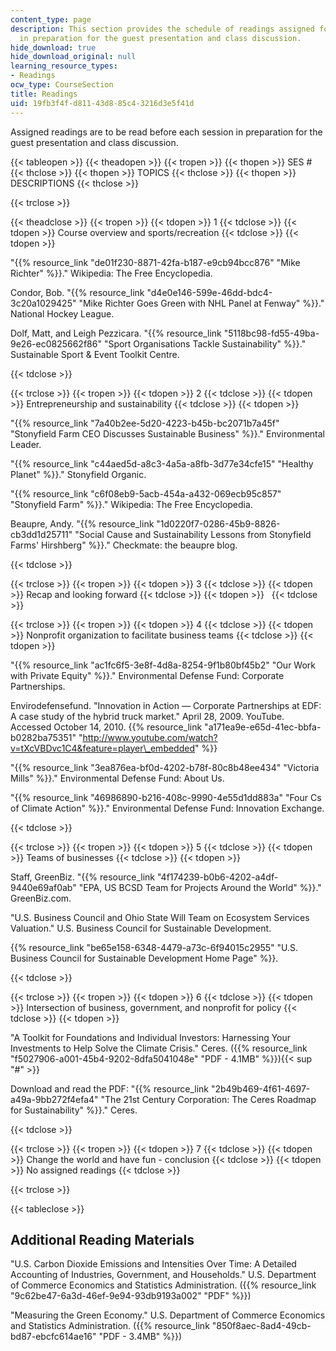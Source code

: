 ```yaml
---
content_type: page
description: This section provides the schedule of readings assigned for each session
  in preparation for the guest presentation and class discussion.
hide_download: true
hide_download_original: null
learning_resource_types:
- Readings
ocw_type: CourseSection
title: Readings
uid: 19fb3f4f-d811-43d8-85c4-3216d3e5f41d
---
```


Assigned readings are to be read before each session in preparation for the guest presentation and class discussion.

{{< tableopen >}}
{{< theadopen >}}
{{< tropen >}}
{{< thopen >}}
SES #
{{< thclose >}}
{{< thopen >}}
TOPICS
{{< thclose >}}
{{< thopen >}}
DESCRIPTIONS
{{< thclose >}}

{{< trclose >}}

{{< theadclose >}}
{{< tropen >}}
{{< tdopen >}}
1
{{< tdclose >}}
{{< tdopen >}}
Course overview and sports/recreation
{{< tdclose >}}
{{< tdopen >}}


"{{% resource_link "de01f230-8871-42fa-b187-e9cb94bcc876" "Mike Richter" %}}." Wikipedia: The Free Encyclopedia.

Condor, Bob. "{{% resource_link "d4e0e146-599e-46dd-bdc4-3c20a1029425" "Mike Richter Goes Green with NHL Panel at Fenway" %}}." National Hockey League.

Dolf, Matt, and Leigh Pezzicara. "{{% resource_link "5118bc98-fd55-49ba-9e26-ec0825662f86" "Sport Organisations Tackle Sustainability" %}}." Sustainable Sport & Event Toolkit Centre.


{{< tdclose >}}

{{< trclose >}}
{{< tropen >}}
{{< tdopen >}}
2
{{< tdclose >}}
{{< tdopen >}}
Entrepreneurship and sustainability
{{< tdclose >}}
{{< tdopen >}}


"{{% resource_link "7a40b2ee-5d20-4223-b45b-bc2071b7a45f" "Stonyfield Farm CEO Discusses Sustainable Business" %}}." Environmental Leader.

"{{% resource_link "c44aed5d-a8c3-4a5a-a8fb-3d77e34cfe15" "Healthy Planet" %}}." Stonyfield Organic.

"{{% resource_link "c6f08eb9-5acb-454a-a432-069ecb95c857" "Stonyfield Farm" %}}." Wikipedia: The Free Encyclopedia.

Beaupre, Andy. "{{% resource_link "1d0220f7-0286-45b9-8826-cb3dd1d25711" "Social Cause and Sustainability Lessons from Stonyfield Farms' Hirshberg" %}}." Checkmate: the beaupre blog.


{{< tdclose >}}

{{< trclose >}}
{{< tropen >}}
{{< tdopen >}}
3
{{< tdclose >}}
{{< tdopen >}}
Recap and looking forward
{{< tdclose >}}
{{< tdopen >}}
 
{{< tdclose >}}

{{< trclose >}}
{{< tropen >}}
{{< tdopen >}}
4
{{< tdclose >}}
{{< tdopen >}}
Nonprofit organization to facilitate business teams
{{< tdclose >}}
{{< tdopen >}}


"{{% resource_link "ac1fc6f5-3e8f-4d8a-8254-9f1b80bf45b2" "Our Work with Private Equity" %}}." Environmental Defense Fund: Corporate Partnerships.

Envirodefensefund. "Innovation in Action — Corporate Partnerships at EDF: A case study of the hybrid truck market." April 28, 2009. YouTube. Accessed October 14, 2010. {{% resource_link "a171ea9e-e65d-41ec-bbfa-b0282ba75351" "http://www.youtube.com/watch?v=tXcVBDvc1C4&feature=player\_embedded" %}}

"{{% resource_link "3ea876ea-bf0d-4202-b78f-80c8b48ee434" "Victoria Mills" %}}." Environmental Defense Fund: About Us.

"{{% resource_link "46986890-b216-408c-9990-4e55d1dd883a" "Four Cs of Climate Action" %}}." Environmental Defense Fund: Innovation Exchange.


{{< tdclose >}}

{{< trclose >}}
{{< tropen >}}
{{< tdopen >}}
5
{{< tdclose >}}
{{< tdopen >}}
Teams of businesses
{{< tdclose >}}
{{< tdopen >}}


Staff, GreenBiz. "{{% resource_link "4f174239-b0b6-4202-a4df-9440e69af0ab" "EPA, US BCSD Team for Projects Around the World" %}}." GreenBiz.com.

"U.S. Business Council and Ohio State Will Team on Ecosystem Services Valuation." U.S. Business Council for Sustainable Development.

{{% resource_link "be65e158-6348-4479-a73c-6f94015c2955" "U.S. Business Council for Sustainable Development Home Page" %}}.


{{< tdclose >}}

{{< trclose >}}
{{< tropen >}}
{{< tdopen >}}
6
{{< tdclose >}}
{{< tdopen >}}
Intersection of business, government, and nonprofit for policy
{{< tdclose >}}
{{< tdopen >}}


"A Toolkit for Foundations and Individual Investors: Harnessing Your Investments to Help Solve the Climate Crisis." Ceres. ({{% resource_link "f5027906-a001-45b4-9202-8dfa5041048e" "PDF - 4.1MB" %}}){{< sup "#" >}}

Download and read the PDF: "{{% resource_link "2b49b469-4f61-4697-a49a-9bb272f4efa4" "The 21st Century Corporation: The Ceres Roadmap for Sustainability" %}}." Ceres.


{{< tdclose >}}

{{< trclose >}}
{{< tropen >}}
{{< tdopen >}}
7
{{< tdclose >}}
{{< tdopen >}}
Change the world and have fun - conclusion
{{< tdclose >}}
{{< tdopen >}}
No assigned readings
{{< tdclose >}}

{{< trclose >}}

{{< tableclose >}}

Additional Reading Materials
----------------------------

"U.S. Carbon Dioxide Emissions and Intensities Over Time: A Detailed Accounting of Industries, Government, and Households." U.S. Department of Commerce Economics and Statistics Administration. ({{% resource_link "9c62be47-6a3d-46ef-9e94-93db9193a002" "PDF" %}})

"Measuring the Green Economy." U.S. Department of Commerce Economics and Statistics Administration. ({{% resource_link "850f8aec-8ad4-49cb-bd87-ebcfc614ae16" "PDF - 3.4MB" %}})
